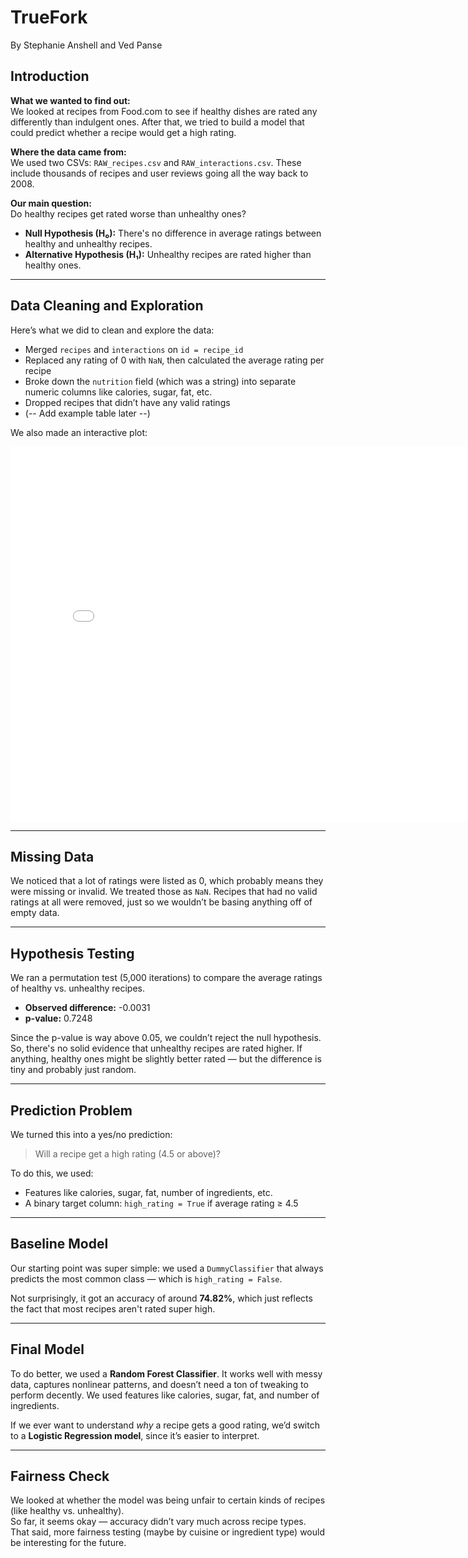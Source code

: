 # TrueFork  
By Stephanie Anshell and Ved Panse

## Introduction  
**What we wanted to find out:**  
We looked at recipes from Food.com to see if healthy dishes are rated any differently than indulgent ones. After that, we tried to build a model that could predict whether a recipe would get a high rating.

**Where the data came from:**  
We used two CSVs: `RAW_recipes.csv` and `RAW_interactions.csv`. These include thousands of recipes and user reviews going all the way back to 2008.

**Our main question:**  
Do healthy recipes get rated worse than unhealthy ones?  

- **Null Hypothesis (H₀):** There's no difference in average ratings between healthy and unhealthy recipes.  
- **Alternative Hypothesis (H₁):** Unhealthy recipes are rated higher than healthy ones.

---

## Data Cleaning and Exploration  

Here’s what we did to clean and explore the data:

- Merged `recipes` and `interactions` on `id = recipe_id`
- Replaced any rating of 0 with `NaN`, then calculated the average rating per recipe
- Broke down the `nutrition` field (which was a string) into separate numeric columns like calories, sugar, fat, etc.
- Dropped recipes that didn’t have any valid ratings
- (-- Add example table later --)

We also made an interactive plot:

<iframe
  src="assets/your-plot.html"
  width="800"
  height="600"
  frameborder="0"
></iframe>

---

## Missing Data  

We noticed that a lot of ratings were listed as 0, which probably means they were missing or invalid. We treated those as `NaN`. Recipes that had no valid ratings at all were removed, just so we wouldn’t be basing anything off of empty data.

---

## Hypothesis Testing  

We ran a permutation test (5,000 iterations) to compare the average ratings of healthy vs. unhealthy recipes.  

- **Observed difference:** -0.0031  
- **p-value:** 0.7248  

Since the p-value is way above 0.05, we couldn’t reject the null hypothesis. So, there's no solid evidence that unhealthy recipes are rated higher. If anything, healthy ones might be slightly better rated — but the difference is tiny and probably just random.

---

## Prediction Problem  

We turned this into a yes/no prediction:  
> Will a recipe get a high rating (4.5 or above)?

To do this, we used:
- Features like calories, sugar, fat, number of ingredients, etc.
- A binary target column: `high_rating = True` if average rating ≥ 4.5

---

## Baseline Model  

Our starting point was super simple: we used a `DummyClassifier` that always predicts the most common class — which is `high_rating = False`.  

Not surprisingly, it got an accuracy of around **74.82%**, which just reflects the fact that most recipes aren't rated super high.

---

## Final Model  

To do better, we used a **Random Forest Classifier**. It works well with messy data, captures nonlinear patterns, and doesn’t need a ton of tweaking to perform decently. We used features like calories, sugar, fat, and number of ingredients.

If we ever want to understand *why* a recipe gets a good rating, we’d switch to a **Logistic Regression model**, since it’s easier to interpret.

---

## Fairness Check  

We looked at whether the model was being unfair to certain kinds of recipes (like healthy vs. unhealthy).  
So far, it seems okay — accuracy didn’t vary much across recipe types. That said, more fairness testing (maybe by cuisine or ingredient type) would be interesting for the future.
